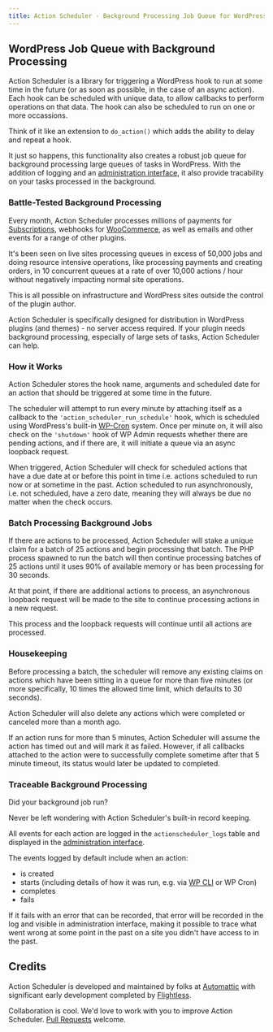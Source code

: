 ```yaml
---
title: Action Scheduler - Background Processing Job Queue for WordPress
---
```


## WordPress Job Queue with Background Processing

Action Scheduler is a library for triggering a WordPress hook to run at some time in the future (or as soon as possible,
in the case of an async action). Each hook can be scheduled with unique data, to allow callbacks to perform operations
on that data. The hook can also be scheduled to run on one or more occassions.

Think of it like an extension to `do_action()` which adds the ability to delay and repeat a hook.

It just so happens, this functionality also creates a robust job queue for background processing large queues of tasks
in WordPress. With the addition of logging and an [administration interface](/admin/), it also provide tracability on
your tasks processed in the background.

### Battle-Tested Background Processing

Every month, Action Scheduler processes millions of payments
for [Subscriptions](https://woocommerce.com/products/woocommerce-subscriptions/), webhooks
for [WooCommerce](https://wordpress.org/plugins/woocommerce/), as well as emails and other events for a range of other
plugins.

It's been seen on live sites processing queues in excess of 50,000 jobs and doing resource intensive operations, like
processing payments and creating orders, in 10 concurrent queues at a rate of over 10,000 actions / hour without
negatively impacting normal site operations.

This is all possible on infrastructure and WordPress sites outside the control of the plugin author.

Action Scheduler is specifically designed for distribution in WordPress plugins (and themes) - no server access
required. If your plugin needs background processing, especially of large sets of tasks, Action Scheduler can help.

### How it Works

Action Scheduler stores the hook name, arguments and scheduled date for an action that should be triggered at some time
in the future.

The scheduler will attempt to run every minute by attaching itself as a callback to
the `'action_scheduler_run_schedule'` hook, which is scheduled using WordPress's
built-in [WP-Cron](http://codex.wordpress.org/Function_Reference/wp_cron) system. Once per minute on, it will also check
on the `'shutdown'` hook of WP Admin requests whether there are pending actions, and if there are, it will initiate a
queue via an async loopback request.

When triggered, Action Scheduler will check for scheduled actions that have a due date at or before this point in time
i.e. actions scheduled to run now or at sometime in the past. Action scheduled to run asynchronously, i.e. not
scheduled, have a zero date, meaning they will always be due no matter when the check occurs.

### Batch Processing Background Jobs

If there are actions to be processed, Action Scheduler will stake a unique claim for a batch of 25 actions and begin
processing that batch. The PHP process spawned to run the batch will then continue processing batches of 25 actions
until it uses 90% of available memory or has been processing for 30 seconds.

At that point, if there are additional actions to process, an asynchronous loopback request will be made to the site to
continue processing actions in a new request.

This process and the loopback requests will continue until all actions are processed.

### Housekeeping

Before processing a batch, the scheduler will remove any existing claims on actions which have been sitting in a queue
for more than five minutes (or more specifically, 10 times the allowed time limit, which defaults to 30 seconds).

Action Scheduler will also delete any actions which were completed or canceled more than a month ago.

If an action runs for more than 5 minutes, Action Scheduler will assume the action has timed out and will mark it as
failed. However, if all callbacks attached to the action were to successfully complete sometime after that 5 minute
timeout, its status would later be updated to completed.

### Traceable Background Processing

Did your background job run?

Never be left wondering with Action Scheduler's built-in record keeping.

All events for each action are logged in the `actionscheduler_logs` table and displayed in
the [administration interface](/admin/).

The events logged by default include when an action:

* is created
* starts (including details of how it was run, e.g. via [WP CLI](/wp-cli/) or WP Cron)
* completes
* fails

If it fails with an error that can be recorded, that error will be recorded in the log and visible in administration
interface, making it possible to trace what went wrong at some point in the past on a site you didn't have access to in
the past.

## Credits

Action Scheduler is developed and maintained by folks at [Automattic](http://automattic.com/) with significant early
development completed by [Flightless](https://flightless.us/).

Collaboration is cool. We'd love to work with you to improve Action
Scheduler. [Pull Requests](https://github.com/woocommerce/action-scheduler/pulls) welcome.
